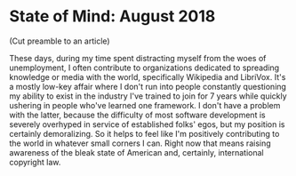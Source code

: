 # State of Mind: August 2018

(Cut preamble to an article)

These days, during my time spent distracting myself from the woes of
unemployment, I often contribute to organizations dedicated to spreading
knowledge or media with the world, specifically Wikipedia and LibriVox. It's
a mostly low-key affair where I don't run into people constantly questioning my
ability to exist in the industry I've trained to join for 7 years while
quickly ushering in people who've learned one framework. I don't have
a problem with the latter, because the difficulty of most software development
is severely overhyped in service of established folks' egos, but my position is
certainly demoralizing. So it helps to feel like I'm positively contributing to
the world in whatever small corners I can. Right now that means raising
awareness of the bleak state of American and, certainly, international copyright
law.
